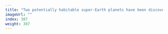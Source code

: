```yaml
---
title: "Two potentially habitable super-Earth planets have been discovered"
imageUrl: ""
index: 387
weight: 387
---
```

